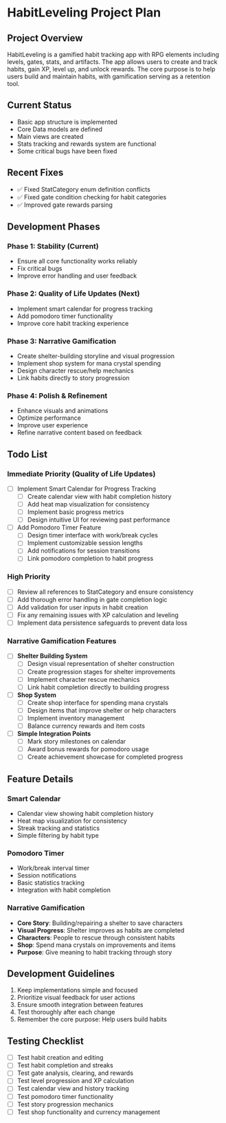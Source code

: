 # HabitLeveling Project Plan

## Project Overview
HabitLeveling is a gamified habit tracking app with RPG elements including levels, gates, stats, and artifacts. The app allows users to create and track habits, gain XP, level up, and unlock rewards. The core purpose is to help users build and maintain habits, with gamification serving as a retention tool.

## Current Status
- Basic app structure is implemented
- Core Data models are defined
- Main views are created
- Stats tracking and rewards system are functional
- Some critical bugs have been fixed

## Recent Fixes
- ✅ Fixed StatCategory enum definition conflicts
- ✅ Fixed gate condition checking for habit categories
- ✅ Improved gate rewards parsing

## Development Phases

### Phase 1: Stability (Current)
- Ensure all core functionality works reliably
- Fix critical bugs
- Improve error handling and user feedback

### Phase 2: Quality of Life Updates (Next)
- Implement smart calendar for progress tracking
- Add pomodoro timer functionality
- Improve core habit tracking experience

### Phase 3: Narrative Gamification
- Create shelter-building storyline and visual progression
- Implement shop system for mana crystal spending
- Design character rescue/help mechanics
- Link habits directly to story progression

### Phase 4: Polish & Refinement
- Enhance visuals and animations
- Optimize performance
- Improve user experience
- Refine narrative content based on feedback

## Todo List

### Immediate Priority (Quality of Life Updates)
- [ ] Implement Smart Calendar for Progress Tracking
  - [ ] Create calendar view with habit completion history
  - [ ] Add heat map visualization for consistency
  - [ ] Implement basic progress metrics
  - [ ] Design intuitive UI for reviewing past performance

- [ ] Add Pomodoro Timer Feature
  - [ ] Design timer interface with work/break cycles
  - [ ] Implement customizable session lengths
  - [ ] Add notifications for session transitions
  - [ ] Link pomodoro completion to habit progress

### High Priority
- [ ] Review all references to StatCategory and ensure consistency
- [ ] Add thorough error handling in gate completion logic
- [ ] Add validation for user inputs in habit creation
- [ ] Fix any remaining issues with XP calculation and leveling
- [ ] Implement data persistence safeguards to prevent data loss

### Narrative Gamification Features
- [ ] **Shelter Building System**
  - [ ] Design visual representation of shelter construction
  - [ ] Create progression stages for shelter improvements
  - [ ] Implement character rescue mechanics
  - [ ] Link habit completion directly to building progress

- [ ] **Shop System**
  - [ ] Create shop interface for spending mana crystals
  - [ ] Design items that improve shelter or help characters
  - [ ] Implement inventory management
  - [ ] Balance currency rewards and item costs

- [ ] **Simple Integration Points**
  - [ ] Mark story milestones on calendar
  - [ ] Award bonus rewards for pomodoro usage
  - [ ] Create achievement showcase for completed progress

## Feature Details

### Smart Calendar
- Calendar view showing habit completion history
- Heat map visualization for consistency
- Streak tracking and statistics
- Simple filtering by habit type

### Pomodoro Timer
- Work/break interval timer
- Session notifications
- Basic statistics tracking
- Integration with habit completion

### Narrative Gamification
- **Core Story**: Building/repairing a shelter to save characters
- **Visual Progress**: Shelter improves as habits are completed
- **Characters**: People to rescue through consistent habits
- **Shop**: Spend mana crystals on improvements and items
- **Purpose**: Give meaning to habit tracking through story

## Development Guidelines
1. Keep implementations simple and focused
2. Prioritize visual feedback for user actions
3. Ensure smooth integration between features
4. Test thoroughly after each change
5. Remember the core purpose: Help users build habits

## Testing Checklist
- [ ] Test habit creation and editing
- [ ] Test habit completion and streaks
- [ ] Test gate analysis, clearing, and rewards
- [ ] Test level progression and XP calculation
- [ ] Test calendar view and history tracking
- [ ] Test pomodoro timer functionality
- [ ] Test story progression mechanics
- [ ] Test shop functionality and currency management 
